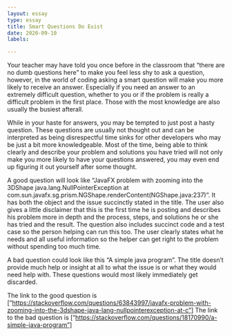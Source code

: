 ```yaml
---
layout: essay
type: essay
title: Smart Questions Do Exist
date: 2020-09-10
labels:

---
```



Your teacher may have told you once before in the classroom that “there are no dumb questions here” to make you feel less shy to ask a question, however, in the world of coding asking a smart question will make you more likely to receive an answer. Especially if you need an answer to an extremely difficult question, whether to you or if the problem is really a difficult problem in the first place. Those with the most knowledge are also usually the busiest afterall. 

 While in your haste for answers, you may be tempted to just post a hasty question. These questions are usually not thought out and can be interpreted as being disrespectful time sinks for other developers who may be just a bit more knowledgeable. Most of the time, being able to think clearly and describe your problem and solutions you have tried will not only  make you more likely to have your questions answered, you may even end up figuring it out yourself after some thought. 

A good question will look like “JavaFX problem with zooming into the 3DShape java.lang.NullPointerException at com.sun.javafx.sg.prism.NGShape.renderContent(NGShape.java:237)”. It has both the object and the issue succinctly stated in the title. The user also gives a little disclaimer that this is the first time he is posting and describes his problem more in depth and the process, steps, and solutions he or she has tried and the result. The question also includes succinct code and a test case so the person helping can run this too. The user clearly states what he needs and all useful information so the helper can get right to the problem without spending too much time.

A bad question could look like this “A simple java program”. The title doesn’t provide much help or insight at all to what the issue is or what they would need help with. These questions would most likely immediately get discarded. 

The link to the good question is [“https://stackoverflow.com/questions/63843997/javafx-problem-with-zooming-into-the-3dshape-java-lang-nullpointerexception-at-c”]
The link to the bad question is [“https://stackoverflow.com/questions/18170990/a-simple-java-program”]
